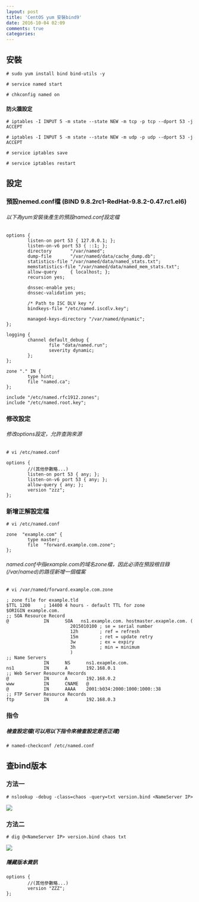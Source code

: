 ```yaml
---
layout: post
title: 'CentOS yum 安裝bind9'
date: 2016-10-04 02:09
comments: true
categories: 
---
```

## 安裝

`# sudo yum install bind bind-utils -y`

`# service named start`

`# chkconfig named on`


#### 防火牆設定

`# iptables -I INPUT 5 -m state --state NEW -m tcp -p tcp --dport 53 -j ACCEPT `

`# iptables -I INPUT 5 -m state --state NEW -m udp -p udp --dport 53 -j ACCEPT`

`# service iptables save`

`# service iptables restart`


## 設定

### 預設nemed.conf檔 (BIND 9.8.2rc1-RedHat-9.8.2-0.47.rc1.el6)
###### 以下為yum安裝後產生的預設named.conf設定檔

```
options {
        listen-on port 53 { 127.0.0.1; };
        listen-on-v6 port 53 { ::1; };
        directory       "/var/named";
        dump-file       "/var/named/data/cache_dump.db";
        statistics-file "/var/named/data/named_stats.txt";
        memstatistics-file "/var/named/data/named_mem_stats.txt";
        allow-query     { localhost; };
        recursion yes;

        dnssec-enable yes;
        dnssec-validation yes;

        /* Path to ISC DLV key */
        bindkeys-file "/etc/named.iscdlv.key";

        managed-keys-directory "/var/named/dynamic";
};

logging {
        channel default_debug {
                file "data/named.run";
                severity dynamic;
        };
};

zone "." IN {
        type hint;
        file "named.ca";
};

include "/etc/named.rfc1912.zones";
include "/etc/named.root.key";
```

### 修改設定
###### 修改options設定，允許查詢來源

`# vi /etc/named.conf`

```
options {
        //(其他參數略...)
        listen-on port 53 { any; };
        listen-on-v6 port 53 { any; };
        allow-query { any; };
        version "zzz";
};
```

### 新增正解設定檔

`# vi /etc/named.conf`

```
zone  "example.com" {
        type master;
        file  "forward.example.com.zone";
};
```

###### named.conf中指example.com的域名zone檔，因此必須在預設根目錄(/var/named)的路徑新增一個檔案

`# vi /var/named/forward.example.com.zone`

```
; zone file for example.tld
$TTL 1200     ; 14400 4 hours - default TTL for zone
$ORIGIN example.com.
;; SOA Resource Record
@             IN      SOA   ns1.example.com. hostmaster.exapmle.com. (
                        2015010100 ; se = serial number
                        12h        ; ref = refresh
                        15m        ; ret = update retry
                        3w         ; ex = expiry
                        3h         ; min = minimum
                        )
;; Name Servers
              IN      NS      ns1.exapmle.com.
ns1           IN      A       192.168.0.1
;; Web Server Resource Records
@             IN      A       192.168.0.2
www           IN      CNAME   @
@             IN      AAAA    2001:b034:2000:1000:1000::38
;; FTP Server Resource Records
ftp           IN      A       192.168.0.3
```

### 指令

##### 檢查設定檔(可以用以下指令來檢查設定是否正確)

`# named-checkconf /etc/named.conf`

## 查bind版本

### 方法一

`# nslookup -debug -class=chaos -query=txt version.bind <NameServer IP>`

<img desc="" src="//imagehosting.rickyfun.net/201609/A02-02.jpg">

### 方法二

`# dig @<NameServer IP> version.bind chaos txt`

<img desc="" src="//imagehosting.rickyfun.net/201609/A02-01.jpg">

##### 隱藏版本資訊

```
options {
        //(其他參數略...)
        version "ZZZ";
};
```
